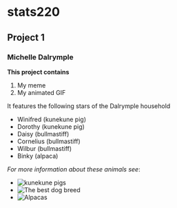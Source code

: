 # stats220
## Project 1
### Michelle Dalrymple

**This project contains**
1. My meme
2. My animated GIF

It features the following stars of the Dalrymple household
* Winifred (kunekune pig)
* Dorothy (kunekune pig)
* Daisy (bullmastiff)
* Cornelius (bullmastiff)
* Wilbur (bullmastiff)
* Binky (alpaca)

*For more information about these animals see*:
* ![kunekune pigs](https://kunekune.co.nz/)
* ![The best dog breed](http://www.dominionbullmastiffclub.co.nz/)
* ![Alpacas](http://www.alpacas.org.nz/)
